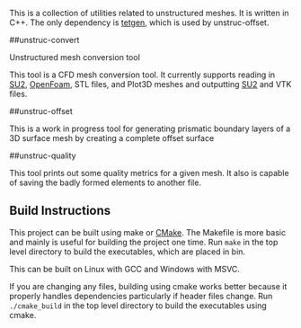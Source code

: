This is a collection of utilities related to unstructured meshes. It is written in C++. The only dependency is [tetgen](http://wias-berlin.de/software/tetgen/), which is used by unstruc-offset.

##unstruc-convert

Unstructured mesh conversion tool

This tool is a CFD mesh conversion tool. It currently supports reading in [SU2](https://github.com/su2code/SU2), [OpenFoam](http://www.openfoam.com), STL files, and Plot3D meshes and outputting [SU2](https://github.com/su2code/SU2) and VTK files.

##unstruc-offset

This is a work in progress tool for generating prismatic boundary layers of a 3D surface mesh by creating a complete offset surface 

##unstruc-quality

This tool prints out some quality metrics for a given mesh. It also is capable of saving the badly formed elements to another file.

## Build Instructions
This project can be built using make or [CMake](http://www.cmake.org). The Makefile is more basic and mainly is useful for building the project one time. Run `make` in the top level directory to build the executables, which are placed in bin.

This can be built on Linux with GCC and Windows with MSVC.

If you are changing any files, building using cmake works better because it properly handles dependencies particularly if header files change. Run `./cmake_build` in the top level directory to build the executables using cmake.

